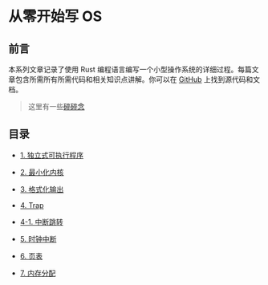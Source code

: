 # 从零开始写 OS

## 前言

本系列文章记录了使用 Rust 编程语言编写一个小型操作系统的详细过程。每篇文章包含所需所有所需代码和相关知识点讲解。你可以在 [GitHub](https://github.com/xy-plus/rcore_step_by_step/tree/lfy) 上找到源代码和文档。

> 这里有一些[碎碎念](https://zhuanlan.zhihu.com/p/58513043)

## 目录

- [1. 独立式可执行程序](report/1.%20独立式可执行程序.md)

- [2. 最小化内核](report/2.%20最小化内核.md)

- [3. 格式化输出](report/3.%20格式化输出.md)

- [4. Trap](report/4.%20Trap.md)

- [4-1. 中断跳转](report/4-1.%20中断跳转.md)

- [5. 时钟中断](report/5.%20时钟中断.md)

- [6. 页表](report/6.%20页表.md)

- [7. 内存分配](report/7.%20内存分配.md)
